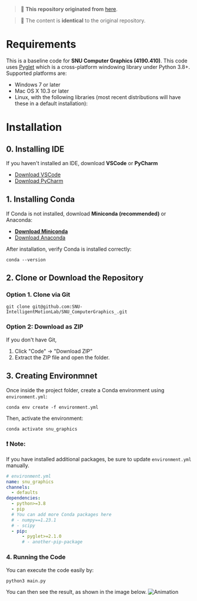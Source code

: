 > 📌 **This repository originated from** [here](https://github.com/IntelligentMOtionlab/SNU_ComputerGraphics).

>🔹 The content is **identical** to the original repository.

# Requirements

This is a baseline code for **SNU Computer Graphics (4190.410)**.
This code uses [Pyglet](https://github.com/pyglet/pyglet) which is a cross-platform windowing library under Python 3.8+. 
Supported platforms are:

* Windows 7 or later
* Mac OS X 10.3 or later
* Linux, with the following libraries (most recent distributions will have these in a default installation):


# Installation

## 0. Installing IDE
If you haven't installed an IDE, download **VSCode** or **PyCharm**

- [Download VSCode](https://code.visualstudio.com/download)
- [Download PyCharm](https://www.jetbrains.com/ko-kr/pycharm/download/?section=windows)



## 1. Installing Conda
If Conda is not installed, download **Miniconda (recommended)** or Anaconda:

- **[Download Miniconda](https://www.anaconda.com/docs/getting-started/miniconda/install)**
- [Download Anaconda](https://docs.conda.io/projects/conda/en/latest/user-guide/install/index.html)

After installation, verify Conda is installed correctly:

    conda --version


## 2. Clone or Download the Repository
### Option 1. Clone via Git

    git clone git@github.com:SNU-IntelligentMotionLab/SNU_ComputerGraphics_.git

### Option 2: Download as ZIP
If you don't have Git, 
1. Click "Code" → "Download ZIP"
2. Extract the ZIP file and open the folder.

## 3. Creating Environmnet
Once inside the project folder, create a Conda environment using `environment.yml`:

    conda env create -f environment.yml

Then, activate the environment:

    conda activate snu_graphics

### ❗ Note:

If you have installed additional packages, be sure to update `environment.yml` manually.

```yaml
# environment.yml
name: snu_graphics
channels:
  - defaults
dependencies:
  - python>=3.8
  - pip
  # You can add more Conda packages here  
  # - numpy==1.23.1
  # - scipy
  - pip:
      - pyglet>=2.1.0
      # - another-pip-package  
```

### 4. Running the Code
You can execute the code easily by:

    python3 main.py

You can then see the result, as shown in the image below.
![Animation](assets/example.gif)
